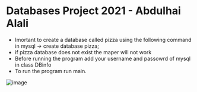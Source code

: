 # Databases Project 2021 - Abdulhai Alali
 * Imortant to create a database called pizza using the following command in mysql -> create database pizza;
 * if pizza database does not exist the maper will not work
 * Before running the program add your username and passowrd of mysql in class DBinfo
 * To run the program run main.


![image](https://user-images.githubusercontent.com/72268764/142787941-43694ac2-5df0-4558-bdb8-465e747baea3.png)
